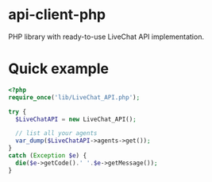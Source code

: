 api-client-php
==============

PHP library with ready-to-use LiveChat API implementation.

Quick example
=============

```php
<?php
require_once('lib/LiveChat_API.php');

try {
  $LiveChatAPI = new LiveChat_API();

  // list all your agents
  var_dump($LiveChatAPI->agents->get());
}
catch (Exception $e) {
  die($e->getCode().' '.$e->getMessage());
}
```
